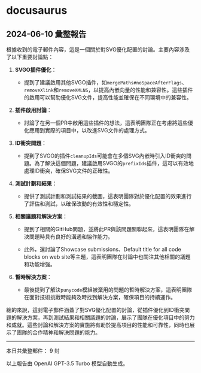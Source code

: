 # docusaurus

## 2024-06-10 彙整報告

根據收到的電子郵件內容，這是一個關於對SVG優化配置的討論。主要內容涉及了以下重要討論點：



1. **SVGO插件優化**：

   - 提到了建議啟用其他SVGO插件，如`mergePaths#noSpaceAfterFlags`、`removeXlink`和`removeXMLNS`，以提高內嵌向量的性能和兼容性。這些插件的啟用可以幫助優化SVG文件，提高性能並確保在不同環境中的兼容性。

   

2. **插件啟用討論**：

   - 討論了在另一個PR中啟用這些插件的想法，這表明團隊正在考慮將這些優化應用到實際的項目中，以改進SVG文件的處理方式。

   

3. **ID衝突問題**：

   - 提到了SVGO的插件`cleanupIds`可能會在多個SVG內嵌時引入ID衝突的問題。為了解決這個問題，建議啟用SVGO的`prefixIds`插件，這可以有效地處理ID衝突，確保SVG文件的正確性。

   

4. **測試計劃和結果**：

   - 提供了測試計劃和測試結果的截圖，這表明團隊對於優化配置的效果進行了評估和測試，以確保改動的有效性和穩定性。

   

5. **相關議題和解決方案**：

   - 提到了相關的GitHub問題，並將此PR與該問題關聯起來，這表明團隊在解決問題時具有良好的溝通和協作能力。

   - 此外，還討論了Showcase submissions、Default title for all code blocks on web site等主題，這表明團隊在討論中也關注其他相關的議題和功能增強。

   

6. **暫時解決方案**：

   - 最後提到了解決`punycode`模組被棄用的問題的暫時解決方案，這表明團隊在面對技術挑戰時能夠及時找到解決方案，確保項目的持續運作。



總的來說，這封電子郵件涵蓋了對SVG優化配置的討論，從插件優化到ID衝突問題的解決方案，再到測試結果和相關議題的討論，展示了團隊在優化項目中的努力和成就。這些討論和解決方案的實施將有助於提高項目的性能和可靠性，同時也展示了團隊的合作精神和解決問題的能力。



---



本日共彙整郵件： 9 封



以上報告由 OpenAI GPT-3.5 Turbo 模型自動生成。